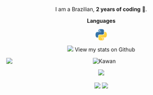 <p align="center">
I am a Brazilian, <strong>2 years of coding</strong> 🧐.
</p>

<p align="center"><strong>Languages</strong></p>

<p align="center">
<img align="center" src = 'https://raw.githubusercontent.com/1M0d3m/1M0d3m/b2ba4ef85dcb7a18e7ab5538db7785f15f9f43cd/images/python.svg' width='30'/>
</p>

<p align="center">
<img src="https://media.giphy.com/media/VgCDAzcKvsR6OM0uWg/giphy.gif" width="50"> View my stats on Github 
</p>

<a href="https://github.com/diogocsbr/github-readme-stats">
  <img align="left" src="https://github-readme-stats.vercel.app/api/top-langs/?username=diogocsbr&theme=dracula" />
</a>
                                                                                                                
<p align="center">
<img src="https://github-readme-stats.vercel.app/api?username=Luiz1n&show_icons=true&theme=radical" alt="Kawan"/>
</p>


<p align="center">
    <img src="https://github-readme-stats.vercel.app/api/top-langs/?username=Luiz1n&hide=html&layout=compact&show_icons=true&theme=radical" />
</p>

<p align="center">
  <img align="center" src="https://img.shields.io/badge/Offensive%20Security-141321?style=flat-square&logo=Red-Hat"/>
  <img align="center" src="https://img.shields.io/badge/Developer-141321?style=flat-square&logo=homebrew"/>
</p>

